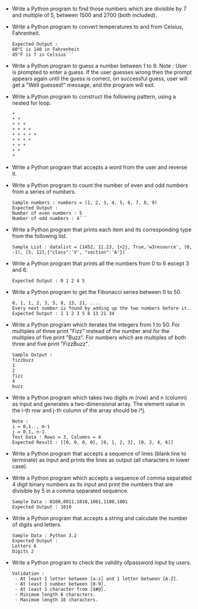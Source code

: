  - Write a Python program to find those numbers which are divisible by 7 and multiple of 5, between 1500 and 2700 (both included).

 - Write a Python program to convert temperatures to and from Celsius, Fahrenheit.
	```[ Formula : c/5 = f-32/9 [ where c = temperature in Celsius and f = temperature in Fahrenheit ]
	Expected Output :
	60°C is 140 in Fahrenheit
	45°F is 7 in Celsius```
 - Write a Python program to guess a number between 1 to 9.
Note : User is prompted to enter a guess. If the user guesses wrong then the prompt appears again until the guess is correct, on successful guess, user will get a "Well guessed!" message, and the program will exit.

 - Write a Python program to construct the following pattern, using a nested for loop.
	```
	*
	* *
	* * *
	* * * *
	* * * * *
	* * * *
	* * *
	* *
	*
 - Write a Python program that accepts a word from the user and reverse it.

 - Write a Python program to count the number of even and odd numbers from a series of numbers.
	```
	Sample numbers : numbers = (1, 2, 3, 4, 5, 6, 7, 8, 9)
	Expected Output :
	Number of even numbers : 5
	Number of odd numbers : 4```
 - Write a Python program that prints each item and its corresponding type from the following list.
	```
	Sample List : datalist = [1452, 11.23, 1+2j, True,'w3resource', (0, -1), [5, 12],{"class":'V', "section":'A'}]
	```

 - Write a Python program that prints all the numbers from 0 to 6 except 3 and 6.
	```Note : Use 'continue' statement.
	Expected Output : 0 1 2 4 5
	```
 - Write a Python program to get the Fibonacci series between 0 to 50.
	```	Note : The Fibonacci Sequence is the series of numbers :
	0, 1, 1, 2, 3, 5, 8, 13, 21, ....
	Every next number is found by adding up the two numbers before it.
	Expected Output : 1 1 2 3 5 8 13 21 34 
	```
 - Write a Python program which iterates the integers from 1 to 50. For multiples of three print "Fizz" instead of the number and for the multiples of five print "Buzz". For numbers which are multiples of both three and five print "FizzBuzz".
	```
	Sample Output :	
	fizzbuzz
	1
	2
	fizz
	4
	buzz
	```
 - Write a Python program which takes two digits m (row) and n (column) as input and generates a two-dimensional array. The element value in the i-th row and j-th column of the array should be i*j.
	```
	Note :
	i = 0,1.., m-1
	j = 0,1, n-1.
	Test Data : Rows = 3, Columns = 4
	Expected Result : [[0, 0, 0, 0], [0, 1, 2, 3], [0, 2, 4, 6]]
	```
 - Write a Python program that accepts a sequence of lines (blank line to terminate) as input and prints the lines as output (all characters in lower case).

 - Write a Python program which accepts a sequence of comma separated 4 digit binary numbers as its input and print the numbers that are divisible by 5 in a comma separated sequence.
	```
	Sample Data : 0100,0011,1010,1001,1100,1001
	Expected Output : 1010
	```
  

 - Write a Python program that accepts a string and calculate the number of digits and letters.
	```
	Sample Data : Python 3.2
	Expected Output :
	Letters 6
	Digits 2
	```

 - Write a Python program to check the validity ofpassword input by users.
	```
	Validation :
	 - At least 1 letter between [a-z] and 1 letter between [A-Z].
	 - At least 1 number between [0-9].
	 - At least 1 character from [$#@].
	 - Minimum length 6 characters.
	 - Maximum length 16 characters.
	```